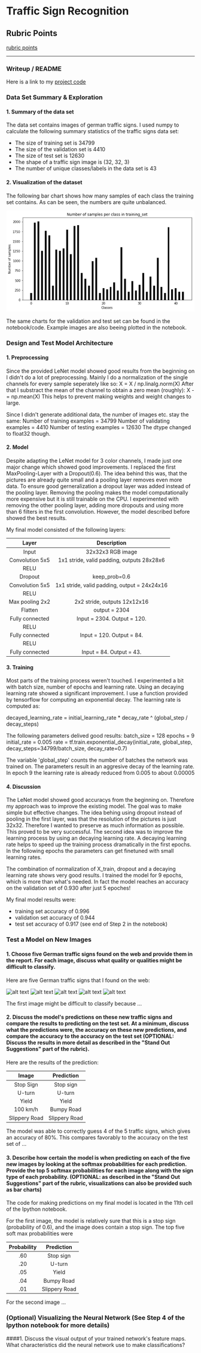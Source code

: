 # Traffic Sign Recognition

[//]: # (Image References)
[image4]: ./examples/placeholder.png "Traffic Sign 1"
[image5]: ./examples/placeholder.png "Traffic Sign 2"
[image6]: ./examples/placeholder.png "Traffic Sign 3"
[image7]: ./examples/placeholder.png "Traffic Sign 4"
[image8]: ./examples/placeholder.png "Traffic Sign 5"
[image10]: ./n_classes.png

## Rubric Points
[rubric points](https://review.udacity.com/#!/rubrics/481/view)

---
### Writeup / README

Here is a link to my [project code](https://github.com/joe-123/CarND-Traffic-Sign-Classifier-Project/blob/master/Traffic_Sign_Classifier.ipynb)

### Data Set Summary & Exploration

#### 1. Summary of the data set

The data set contains images of german traffic signs. I used numpy to calculate the following summary statistics of the traffic signs data set:

* The size of training set is 34799
* The size of the validation set is 4410
* The size of test set is 12630
* The shape of a traffic sign image is (32, 32, 3)
* The number of unique classes/labels in the data set is 43

#### 2. Visualization of the dataset

The following bar chart shows how many samples of each class the training set contains. As can be seen, the numbers are quite unbalanced.

![alt text][image10]

The same charts for the validation and test set can be found in the notebook/code. Example images are also beeing plotted in the notebook.

### Design and Test Model Architecture

#### 1. Preprocessing

Since the provided LeNet model showed good results from the beginning on I didn't do a lot of preprocessing. Mainly I do a normalization of the single channels for every sample seperately like so:
X = X / np.linalg.norm(X)
After that I substract the mean of the channel to obtain a zero mean (roughly):
X -= np.mean(X)
This helps to prevent making weights and weight changes to large.

Since I didn't generate additional data, the number of images etc. stay the same:
Number of training examples = 34799
Number of validating examples = 4410
Number of testing examples = 12630
The dtype changed to float32 though.

#### 2. Model
Despite adapting the LeNet model for 3 color channels, I made just one major change which showed good improvements. I replaced the first MaxPooling-Layer with a Dropout(0.6). The idea behind this was, that the pictures are already quite small and a pooling layer removes even more data. To ensure good gerneralization a dropout layer was added instead of the pooling layer. Removing the pooling makes the model computationally more expensive but it is still trainable on the CPU.
I experimented with removing the other pooling layer, adding more dropouts and using more than 6 filters in the first convolution. However, the model described before showed the best results. 

My final model consisted of the following layers:

| Layer         		|     Description	        					| 
|:---------------------:|:---------------------------------------------:| 
| Input         		| 32x32x3 RGB image   							| 
| Convolution 5x5     	| 1x1 stride, valid padding, outputs 28x28x6 	|
| RELU					|												|
| Dropout	      	| keep_prob=0.6 				|
| Convolution 5x5	    | 1x1 stride, valid padding, output = 24x24x16      									|
| RELU					|												|
| Max pooling	2x2      	| 2x2 stride,  outputs 12x12x16 				|
| Flatten   | output = 2304  |
| Fully connected		| Input = 2304. Output = 120.        									|
| RELU					|												|
| Fully connected		| Input = 120. Output = 84.        									|
| RELU					|												|
| Fully connected		| Input = 84. Output = 43.        									|


#### 3. Training
Most parts of the training process weren't touched. I experimented a bit with batch size, number of epochs and learning rate. Using an decaying learning rate showed a significant improvement. I use a function provided by tensorflow for computing an exponential decay. The learning rate is computed as:

decayed_learning_rate = initial_learning_rate * decay_rate ^ (global_step / decay_steps)

The following parameters delived good results:
batch_size = 128
epochs = 9
initial_rate = 0.005
rate = tf.train.exponential_decay(initial_rate, global_step, decay_steps=34799/batch_size, decay_rate=0.7)

The variable 'global_step' counts the number of batches the network was trained on.
The parameters result in an aggresive decay of the learning rate. In epoch 9 the learning rate is already reduced from 0.005 to about 0.00005

#### 4. Discussion
The LeNet model showed good accuracys from the beginning on. Therefore my approach was to improve the existing model. The goal was to make simple but effective changes. The idea behing using dropout instead of pooling in the first layer, was that the resolution of the pictures is just 32x32. Therefore I wanted to preserve as much information as possible. This proved to be very successful.
The second idea was to improve the learning process by using an decaying learning rate. A decaying learning rate helps to speed up the training process dramatically in the first epochs. In the following epochs the parameters can get finetuned with small learning rates.

The combination of normalization of X_train, dropout and a decaying learning rate shows very good results. I trained the model for 9 epochs, which is more than what's needed. In fact the model reaches an accuracy on the validation set of 0.930 after just 5 epoches!

My final model results were:
* training set accuracy of 0.996
* validation set accuracy of 0.944
* test set accuracy of 0.917
(see end of Step 2 in the notebook)
 

### Test a Model on New Images

#### 1. Choose five German traffic signs found on the web and provide them in the report. For each image, discuss what quality or qualities might be difficult to classify.

Here are five German traffic signs that I found on the web:

![alt text][image4] ![alt text][image5] ![alt text][image6] 
![alt text][image7] ![alt text][image8]

The first image might be difficult to classify because ...

#### 2. Discuss the model's predictions on these new traffic signs and compare the results to predicting on the test set. At a minimum, discuss what the predictions were, the accuracy on these new predictions, and compare the accuracy to the accuracy on the test set (OPTIONAL: Discuss the results in more detail as described in the "Stand Out Suggestions" part of the rubric).

Here are the results of the prediction:

| Image			        |     Prediction	        					| 
|:---------------------:|:---------------------------------------------:| 
| Stop Sign      		| Stop sign   									| 
| U-turn     			| U-turn 										|
| Yield					| Yield											|
| 100 km/h	      		| Bumpy Road					 				|
| Slippery Road			| Slippery Road      							|


The model was able to correctly guess 4 of the 5 traffic signs, which gives an accuracy of 80%. This compares favorably to the accuracy on the test set of ...

#### 3. Describe how certain the model is when predicting on each of the five new images by looking at the softmax probabilities for each prediction. Provide the top 5 softmax probabilities for each image along with the sign type of each probability. (OPTIONAL: as described in the "Stand Out Suggestions" part of the rubric, visualizations can also be provided such as bar charts)

The code for making predictions on my final model is located in the 11th cell of the Ipython notebook.

For the first image, the model is relatively sure that this is a stop sign (probability of 0.6), and the image does contain a stop sign. The top five soft max probabilities were

| Probability         	|     Prediction	        					| 
|:---------------------:|:---------------------------------------------:| 
| .60         			| Stop sign   									| 
| .20     				| U-turn 										|
| .05					| Yield											|
| .04	      			| Bumpy Road					 				|
| .01				    | Slippery Road      							|


For the second image ... 

### (Optional) Visualizing the Neural Network (See Step 4 of the Ipython notebook for more details)
####1. Discuss the visual output of your trained network's feature maps. What characteristics did the neural network use to make classifications?


